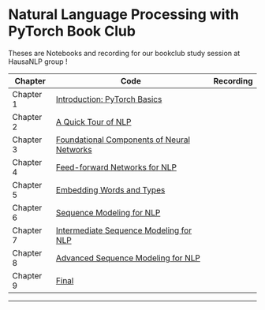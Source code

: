 # Natural Language Processing with PyTorch Book Club

Theses are Notebooks and recording for our bookclub study session at HausaNLP group !




| Chapter  |         Code |   Recording   |
| ------------- | ------------- | ------------- |
| Chapter 1  | [Introduction: PyTorch Basics](https://github.com/shmuhammad2004/nlp_with_pytorch/blob/main/chapters/chapter_1/PyTorch_Basics.ipynb) |   |
| Chapter 2  |  [A Quick Tour of NLP]()|   |
| Chapter 3  | [Foundational Components of Neural Networks]() |   |
| Chapter 4  | [Feed-forward Networks for NLP]() |   |
| Chapter 5  | [Embedding Words and Types]() |   |
| Chapter 6  | [Sequence Modeling for NLP]() |   |
| Chapter 7  | [Intermediate Sequence Modeling for NLP]() |   |
| Chapter 8  | [Advanced Sequence Modeling for NLP]()|   |
| Chapter 9  | [Final]() |   |

****
